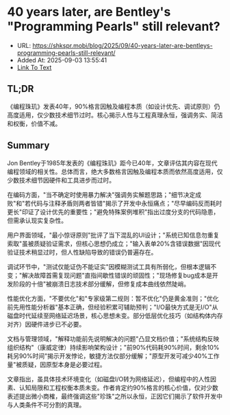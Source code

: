 # 40 years later, are Bentley's "Programming Pearls" still relevant?
- URL: https://shkspr.mobi/blog/2025/09/40-years-later-are-bentleys-programming-pearls-still-relevant/
- Added At: 2025-09-03 13:55:41
- [Link To Text](2025-09-03-40-years-later,-are-bentley's-programming-pearls-still-relevant_raw.md)

## TL;DR


《编程珠玑》发表40年，90%格言因触及编程本质（如设计优先、调试原则）仍高度适用，仅少数技术细节过时。核心揭示人性与工程真理永恒，强调务实、简洁和权衡，价值不减。

## Summary


Jon Bentley于1985年发表的《编程珠玑》距今已40年，文章评估其内容在现代编程领域的相关性。总体而言，绝大多数格言因触及编程本质而依然高度适用，仅少数技术细节因硬件和工具进步而过时。

在编码方面，"当不确定时使用暴力解决"强调务实解题思路；"细节决定成败"和"若代码与注释矛盾则两者皆错"揭示了开发中永恒痛点；"尽早编码反而耗时更长"印证了设计优先的重要性；"避免特殊案例堆积"指出过度分支的代码隐患，但需承认现实复杂性。

用户界面领域，"最小惊讶原则"批评了当下混乱的UI设计；"系统已知信息勿重复索取"虽被质疑验证需求，但核心思想仍成立；"输入表单20%含错误数据"因现代验证技术稍显过时，但人性缺陷导致的错误仍普遍存在。

调试环节中，"测试仅能证伪不能证实"因模糊测试工具有所弱化，但根本逻辑不变；"解决故障首需复现问题"直指间歇性错误的顽固性；"现场修复bug成本是开发阶段的十倍"被崩溃日志技术部分缓解，但修复成本曲线依然陡峭。

性能优化方面，"不要优化"和"专家级第二规则：暂不优化"仍是黄金准则；"优化前先用性能分析器"基本正确，但经验积累可辅助预判；"I/O最快方式是无I/O"从磁盘时代延续至网络延迟场景，核心思想未变。部分低层优化技巧（如结构体内存对齐）因硬件进步已不必要。

文档与管理领域，"解释功能前先说明解决的问题"凸显文档价值；"系统结构反映组织结构"（康威定律）持续影响架构设计；"前90%代码耗90%时间，剩余10%耗另90%时间"揭示开发悖论，敏捷方法仅部分缓解；"原型开发可减少40%工作量"被质疑，因原型本身是必要过程。

文章指出，虽具体技术环境变化（如磁盘I/O转为网络延迟），但编程中的人性因素、认知局限和工程权衡本质未变。作者肯定约90%格言的核心价值，仅对少数表述提出微小商榷，最终强调这些"珍珠"之所以永恒，正因它们揭示了软件开发中与人类条件不可分割的真理。
